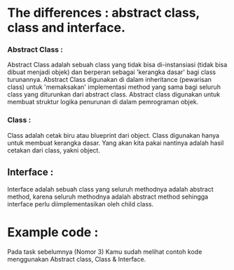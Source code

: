 # The differences : abstract class, class and interface.

### Abstract Class :

Abstract Class adalah sebuah class yang tidak bisa di-instansiasi (tidak bisa dibuat menjadi objek) dan berperan sebagai 'kerangka dasar' bagi class turunannya.
Abstract Class digunakan di dalam inheritance (pewarisan class) untuk 'memaksakan' implementasi method yang sama bagi seluruh class yang diturunkan dari abstract class. Abstract class digunakan untuk membuat struktur logika penurunan di dalam pemrograman objek.

### Class :

Class adalah cetak biru atau blueprint dari object. Class digunakan hanya untuk membuat kerangka dasar. Yang akan kita pakai nantinya adalah hasil cetakan dari class, yakni object.

## Interface :

Interface adalah sebuah class yang seluruh methodnya adalah abstract method, karena seluruh methodnya adalah abstract method sehingga interface perlu diimplementasikan oleh child class.

# Example code :

Pada task sebelumnya (Nomor 3) Kamu sudah melihat contoh kode menggunakan Abstract class, Class & Interface. 